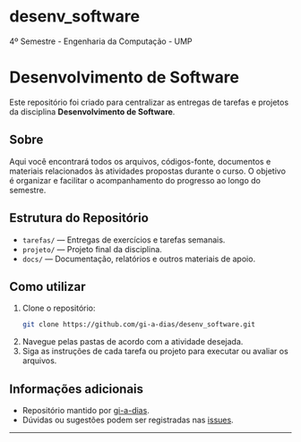 # desenv_software
4º Semestre - Engenharia da Computação - UMP

# Desenvolvimento de Software

Este repositório foi criado para centralizar as entregas de tarefas e projetos da disciplina **Desenvolvimento de Software**.

## Sobre

Aqui você encontrará todos os arquivos, códigos-fonte, documentos e materiais relacionados às atividades propostas durante o curso. O objetivo é organizar e facilitar o acompanhamento do progresso ao longo do semestre.

## Estrutura do Repositório

- `tarefas/` — Entregas de exercícios e tarefas semanais.
- `projeto/` — Projeto final da disciplina.
- `docs/` — Documentação, relatórios e outros materiais de apoio.

## Como utilizar

1. Clone o repositório:
   ```bash
   git clone https://github.com/gi-a-dias/desenv_software.git
   ```
2. Navegue pelas pastas de acordo com a atividade desejada.
3. Siga as instruções de cada tarefa ou projeto para executar ou avaliar os arquivos.

## Informações adicionais

- Repositório mantido por [gi-a-dias](https://github.com/gi-a-dias).
- Dúvidas ou sugestões podem ser registradas nas [issues](https://github.com/gi-a-dias/desenv_software/issues).

---
